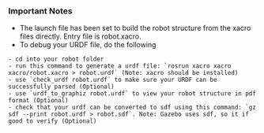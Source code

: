 ### Important Notes
- The launch file has been set to build the robot structure from the xacro files directly. Entry file is robot.xacro.
- To debug your URDF file, do the following
```
- cd into your robot folder
- run this command to generate a urdf file: `rosrun xacro xacro xacro/robot.xacro > robot.urdf` (Note: xacro should be installed)
- use `check_urdf robot.urdf` to make sure your URDF can be successfully parsed (Optional)
- use `urdf_to_graphiz robot.urdf` to view your robot structure in pdf format (Optional)
- check that your urdf can be converted to sdf using this command: `gz sdf --print robot.urdf > robot.sdf`. Note: Gazebo uses sdf, so it if good to verify (Optional)
```